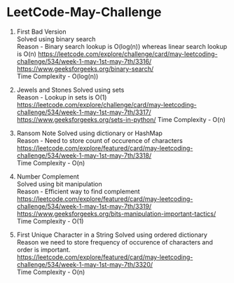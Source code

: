 # LeetCode-May-Challenge

1.   First Bad Version <br />
     Solved using binary search <br />
     Reason - Binary search lookup is O(log(n)) whereas linear search lookup is O(n)
     https://leetcode.com/explore/challenge/card/may-leetcoding-challenge/534/week-1-may-1st-may-7th/3316/  <br />
     https://www.geeksforgeeks.org/binary-search/  <br />
     Time Complexity - O(log(n))
     
2.   Jewels and Stones
     Solved using sets <br/>
     Reason - Lookup in sets is O(1)
     https://leetcode.com/explore/challenge/card/may-leetcoding-challenge/534/week-1-may-1st-may-7th/3317/ <br/>
     https://www.geeksforgeeks.org/sets-in-python/
     Time Complexity - O(n)
     
3.   Ransom Note
     Solved using dictionary or HashMap <br/>
     Reason - Need to store count of occurence of characters <br/>
     https://leetcode.com/explore/featured/card/may-leetcoding-challenge/534/week-1-may-1st-may-7th/3318/ <br/>
     Time Complexity - O(n)
 
 4.  Number Complement  <br/>
     Solved using bit manipulation <br/>
     Reason - Efficient way to find complement <br/>
     https://leetcode.com/explore/featured/card/may-leetcoding-challenge/534/week-1-may-1st-may-7th/3319/ <br/>
     https://www.geeksforgeeks.org/bits-manipulation-important-tactics/ <br/>
     Time Complexity - O(1)

 
 
5.   First Unique Character in a String
     Solved using ordered dictionary <br/>
     Reason we need to store frequency of occurence of characters and order is important.<br/>
     https://leetcode.com/explore/featured/card/may-leetcoding-challenge/534/week-1-may-1st-may-7th/3320/ <br/>
     Time Complexity - O(n)

